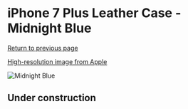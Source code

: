 # iPhone 7 Plus Leather Case - Midnight Blue

[Return to previous page](/iphone_7)

[High-resolution image from Apple](https://store.storeimages.cdn-apple.com/8756/as-images.apple.com/is/MMYG2?wid=4500&hei=4500&fmt=png)

<div style="width: 512px"><img src="/almost_uncompressed/MMYG2.webp" alt="Midnight Blue"></div>

## Under construction
